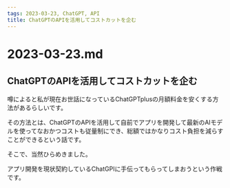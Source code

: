 ```yaml
---
tags: 2023-03-23, ChatGPT, API
title: ChatGPTのAPIを活用してコストカットを企む
---
```


# 2023-03-23.md

## ChatGPTのAPIを活用してコストカットを企む

噂によると私が現在お世話になっているChatGPTplusの月額料金を安くする方法があるらしいです。

その方法とは、ChatGPTのAPIを活用して自前でアプリを開発して最新のAIモデルを使ってなおかつコストも従量制にでき、総額ではかなりコスト負担を減らすことができるという話です。

そこで、当然ひらめきました。

アプリ開発を現状契約しているChatGPIに手伝ってもらってしまおうという作戦です。
